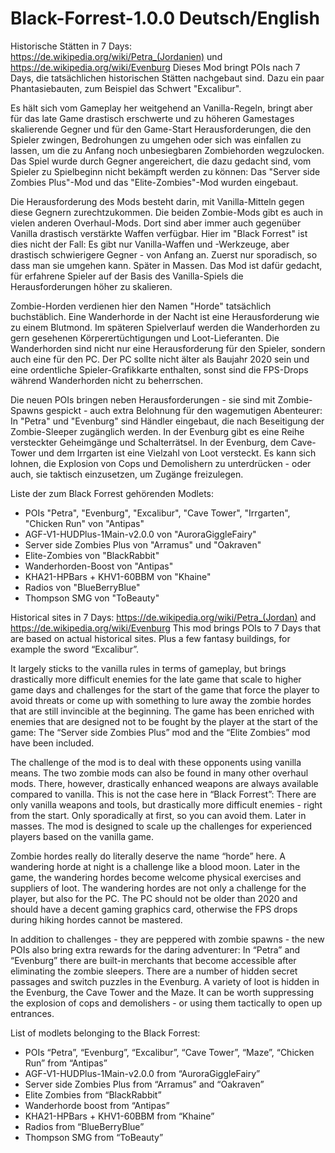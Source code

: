 # Black-Forrest-1.0.0 Deutsch/English



Historische Stätten in 7 Days: https://de.wikipedia.org/wiki/Petra_(Jordanien) und https://de.wikipedia.org/wiki/Evenburg
Dieses Mod bringt POIs nach 7 Days, die tatsächlichen historischen Stätten nachgebaut sind. Dazu ein paar Phantasiebauten, zum Beispiel das Schwert "Excalibur".

Es hält sich vom Gameplay her weitgehend an Vanilla-Regeln, bringt aber für das late Game drastisch erschwerte und zu höheren Gamestages skalierende Gegner und für den Game-Start Herausforderungen, die den Spieler zwingen, Bedrohungen zu umgehen oder sich was einfallen zu lassen, um die zu Anfang noch unbesiegbaren Zombiehorden wegzulocken. Das Spiel wurde durch Gegner angereichert, die dazu gedacht sind, vom Spieler zu Spielbeginn nicht bekämpft werden zu können: Das "Server side Zombies Plus"-Mod und das "Elite-Zombies"-Mod wurden eingebaut.

Die Herausforderung des Mods besteht darin, mit Vanilla-Mitteln gegen diese Gegnern zurechtzukommen. Die beiden Zombie-Mods gibt es auch in vielen anderen Overhaul-Mods. Dort sind aber immer auch gegenüber Vanilla drastisch verstärkte Waffen verfügbar. Hier im "Black Forrest" ist dies nicht der Fall: Es gibt nur Vanilla-Waffen und -Werkzeuge, aber drastisch schwierigere Gegner - von Anfang an. Zuerst nur sporadisch, so dass man sie umgehen kann. Später in Massen. Das Mod ist dafür gedacht, für erfahrene Spieler auf der Basis des Vanilla-Spiels die Herausforderungen höher zu skalieren.

Zombie-Horden verdienen hier den Namen "Horde" tatsächlich buchstäblich. Eine Wanderhorde in der Nacht ist eine Herausforderung wie zu einem Blutmond. Im späteren Spielverlauf werden die Wanderhorden zu gern gesehenen Körperertüchtigungen und Loot-Lieferanten. Die Wanderhorden sind nicht nur eine Herausforderung für den Spieler, sondern auch eine für den PC. Der PC sollte nicht älter als Baujahr 2020 sein und eine ordentliche Spieler-Grafikkarte enthalten, sonst sind die FPS-Drops während Wanderhorden nicht zu beherrschen.

Die neuen POIs bringen neben Herausforderungen - sie sind mit Zombie-Spawns gespickt - auch extra Belohnung für den wagemutigen Abenteurer: In "Petra" und "Evenburg" sind Händler eingebaut, die nach Beseitigung der Zombie-Sleeper zugänglich werden. In der Evenburg gibt es eine Reihe versteckter Geheimgänge und Schalterrätsel. In der Evenburg, dem Cave-Tower und dem Irrgarten ist eine Vielzahl von Loot versteckt. Es kann sich lohnen, die Explosion von Cops und Demolishern zu unterdrücken - oder auch, sie taktisch einzusetzen, um Zugänge freizulegen.


Liste der zum Black Forrest gehörenden Modlets:

- POIs "Petra", "Evenburg", "Excalibur", "Cave Tower", "Irrgarten", "Chicken Run" von "Antipas"
- AGF-V1-HUDPlus-1Main-v2.0.0 von "AuroraGiggleFairy"
- Server side Zombies Plus von "Arramus" und "Oakraven"
- Elite-Zombies von "BlackRabbit"
- Wanderhorden-Boost von "Antipas"
- KHA21-HPBars + KHV1-60BBM  von "Khaine"
- Radios von "BlueBerryBlue"
- Thompson SMG von "ToBeauty"

Historical sites in 7 Days: https://de.wikipedia.org/wiki/Petra_(Jordan) and https://de.wikipedia.org/wiki/Evenburg
This mod brings POIs to 7 Days that are based on actual historical sites. Plus a few fantasy buildings, for example the sword “Excalibur”.

It largely sticks to the vanilla rules in terms of gameplay, but brings drastically more difficult enemies for the late game that scale to higher game days and challenges for the start of the game that force the player to avoid threats or come up with something to lure away the zombie hordes that are still invincible at the beginning. The game has been enriched with enemies that are designed not to be fought by the player at the start of the game: The “Server side Zombies Plus” mod and the “Elite Zombies” mod have been included.

The challenge of the mod is to deal with these opponents using vanilla means. The two zombie mods can also be found in many other overhaul mods. There, however, drastically enhanced weapons are always available compared to vanilla. This is not the case here in “Black Forrest”: There are only vanilla weapons and tools, but drastically more difficult enemies - right from the start. Only sporadically at first, so you can avoid them. Later in masses. The mod is designed to scale up the challenges for experienced players based on the vanilla game.

Zombie hordes really do literally deserve the name “horde” here. A wandering horde at night is a challenge like a blood moon. Later in the game, the wandering hordes become welcome physical exercises and suppliers of loot. The wandering hordes are not only a challenge for the player, but also for the PC. The PC should not be older than 2020 and should have a decent gaming graphics card, otherwise the FPS drops during hiking hordes cannot be mastered.

In addition to challenges - they are peppered with zombie spawns - the new POIs also bring extra rewards for the daring adventurer: In “Petra” and “Evenburg” there are built-in merchants that become accessible after eliminating the zombie sleepers. There are a number of hidden secret passages and switch puzzles in the Evenburg. A variety of loot is hidden in the Evenburg, the Cave Tower and the Maze. It can be worth suppressing the explosion of cops and demolishers - or using them tactically to open up entrances.

List of modlets belonging to the Black Forrest:

- POIs “Petra”, “Evenburg”, “Excalibur”, “Cave Tower”, “Maze”, “Chicken Run” from “Antipas”
- AGF-V1-HUDPlus-1Main-v2.0.0 from “AuroraGiggleFairy”
- Server side Zombies Plus from “Arramus” and “Oakraven”
- Elite Zombies from “BlackRabbit”
- Wanderhorde boost from “Antipas”
- KHA21-HPBars + KHV1-60BBM from “Khaine”
- Radios from “BlueBerryBlue”
- Thompson SMG from “ToBeauty”





